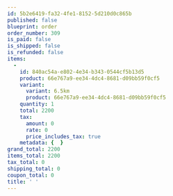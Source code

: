 ```yaml
---
id: 5b2e6419-fa32-4fe1-8152-5d210d0c865b
published: false
blueprint: order
order_number: 309
is_paid: false
is_shipped: false
is_refunded: false
items:
  -
    id: 840ac54a-e802-4e34-b343-0544cf5b13d5
    product: 66e767a9-ee34-4dc4-8681-d09bb59f0cf5
    variant:
      variant: 6.5km
      product: 66e767a9-ee34-4dc4-8681-d09bb59f0cf5
    quantity: 1
    total: 2200
    tax:
      amount: 0
      rate: 0
      price_includes_tax: true
    metadata: {  }
grand_total: 2200
items_total: 2200
tax_total: 0
shipping_total: 0
coupon_total: 0
title: ' '
---
```

